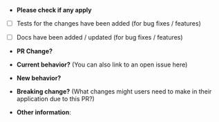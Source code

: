 * **Please check if any apply**
- [ ] Tests for the changes have been added (for bug fixes / features)
- [ ] Docs have been added / updated (for bug fixes / features)


* **PR Change?** 



* **Current behavior?** (You can also link to an open issue here)



* **New behavior?**



* **Breaking change?** (What changes might users need to make in their application due to this PR?)



* **Other information**:
